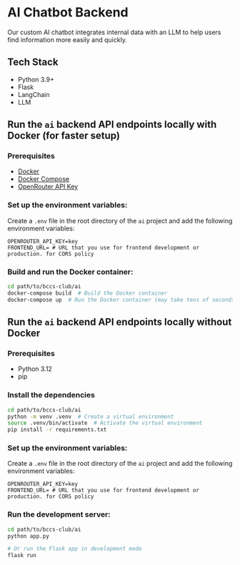 # AI Chatbot Backend

Our custom AI chatbot integrates internal data with an LLM to help users find information more easily and quickly.

## Tech Stack

- Python 3.9+
- Flask
- LangChain
- LLM

## Run the `ai` backend API endpoints locally with Docker (for faster setup)

### Prerequisites

- [Docker](https://www.docker.com/get-started/)
- [Docker Compose](https://docs.docker.com/compose/install/)
- [OpenRouter API Key](https://openrouter.ai)

### Set up the environment variables:
Create a `.env` file in the root directory of the `ai` project and add the following environment variables:
```
OPENROUTER_API_KEY=key 
FRONTEND_URL= # URL that you use for frontend development or production. for CORS policy
```

### Build and run the Docker container:

```bash
cd path/to/bccs-club/ai
docker-compose build  # Build the Docker container
docker-compose up  # Run the Docker container (may take tens of seconds to start)
```

## Run the `ai` backend API endpoints locally without Docker

### Prerequisites

- Python 3.12
- pip

### Install the dependencies

```bash
cd path/to/bccs-club/ai
python -m venv .venv  # Create a virtual environment
source .venv/bin/activate  # Activate the virtual environment
pip install -r requirements.txt
```

### Set up the environment variables:
Create a `.env` file in the root directory of the `ai` project and add the following environment variables:
```
OPENROUTER_API_KEY=key
FRONTEND_URL= # URL that you use for frontend development or production. for CORS policy
```

### Run the development server:

```bash
cd path/to/bccs-club/ai
python app.py

# Or run the Flask app in development mode
flask run
```
